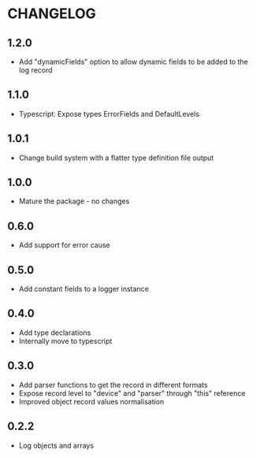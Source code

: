 # CHANGELOG

## 1.2.0

- Add "dynamicFields" option to allow dynamic fields to be added to the log record

## 1.1.0

- Typescript: Expose types ErrorFields and DefaultLevels

## 1.0.1

- Change build system with a flatter type definition file output

## 1.0.0

- Mature the package - no changes

## 0.6.0

- Add support for error cause

## 0.5.0

- Add constant fields to a logger instance

## 0.4.0

- Add type declarations
- Internally move to typescript

## 0.3.0

- Add parser functions to get the record in different formats
- Expose record level to "device" and "parser" through "this" reference
- Improved object record values normalisation

## 0.2.2

- Log objects and arrays
